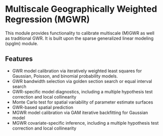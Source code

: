 **M**ultiscale **G**eographically **W**eighted **R**egression (MGWR)
=======================================

This module provides functionality to calibrate multiscale (M)GWR as well as traditional GWR. It is
built upon the sparse generalized linear modeling (spglm) module. 

Features
--------

- GWR model calibration via iteratively weighted least squares for Gaussian,
  Poisson, and binomial probability models.
- GWR bandwidth selection via golden section search or equal interval search
- GWR-specific model diagnostics, including a multiple hypothesis test
  correction and local collinearity
- Monte Carlo test for spatial variability of parameter estimate surfaces
- GWR-based spatial prediction
- MGWR model calibration via GAM iterative backfitting for Gaussian model
- MGWR covariate-specific inference, including a multiple hypothesis test
  correction and local collinearity   
